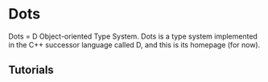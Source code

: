# Dots
Dots = D Object-oriented Type System.   Dots is a type system implemented in the C++ successor language called D, and this is its homepage (for now).

## Tutorials

